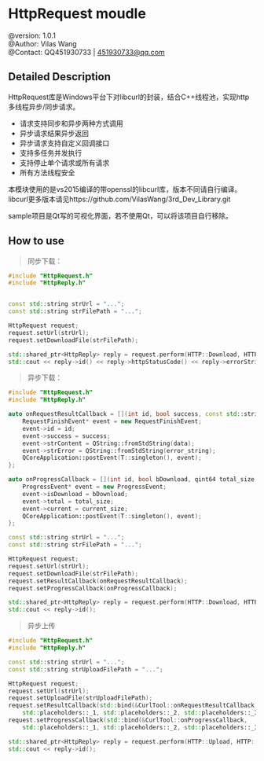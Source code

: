 HttpRequest moudle
======================================================
@version: 1.0.1  
@Author: Vilas Wang  
@Contact: QQ451930733 | 451930733@qq.com  




## Detailed Description


HttpRequest库是Windows平台下对libcurl的封装，结合C++线程池，实现http多线程异步/同步请求。
- 请求支持同步和异步两种方式调用
- 异步请求结果异步返回
- 异步请求支持自定义回调接口
- 支持多任务并发执行
- 支持停止单个请求或所有请求
- 所有方法线程安全


本模块使用的是vs2015编译的带openssl的libcurl库，版本不同请自行编译。 
libcurl更多版本请见https://github.com/VilasWang/3rd_Dev_Library.git
 
sample项目是Qt写的可视化界面，若不使用Qt，可以将该项目自行移除。


## How to use

>同步下载：
> 

```cpp
#include "HttpRequest.h"
#include "HttpReply.h"


const std::string strUrl = "...";
const std::string strFilePath = "...";

HttpRequest request;
request.setUrl(strUrl);
request.setDownloadFile(strFilePath);

std::shared_ptr<HttpReply> reply = request.perform(HTTP::Download, HTTP::Sync);
std::cout << reply->id() << reply->httpStatusCode() << reply->errorString() << reply->readAll() << std::endl;
```

>异步下载：
> 

```cpp
#include "HttpRequest.h"
#include "HttpReply.h"

auto onRequestResultCallback = [](int id, bool success, const std::string& data, const std::string& error_string) {
    RequestFinishEvent* event = new RequestFinishEvent;
    event->id = id;
    event->success = success;
    event->strContent = QString::fromStdString(data);
    event->strError = QString::fromStdString(error_string);
    QCoreApplication::postEvent(T::singleton(), event);
};

auto onProgressCallback = [](int id, bool bDownload, qint64 total_size, qint64 current_size) {
    ProgressEvent* event = new ProgressEvent;
    event->isDownload = bDownload;
    event->total = total_size;
    event->current = current_size;
    QCoreApplication::postEvent(T::singleton(), event);
};

const std::string strUrl = "...";
const std::string strFilePath = "...";

HttpRequest request;
request.setUrl(strUrl);
request.setDownloadFile(strFilePath);
request.setResultCallback(onRequestResultCallback);
request.setProgressCallback(onProgressCallback);

std::shared_ptr<HttpReply> reply = request.perform(HTTP::Download, HTTP::Async);
std::cout << reply->id();
```


>异步上传
>

```cpp
#include "HttpRequest.h"
#include "HttpReply.h"

const std::string strUrl = "...";
const std::string strUploadFilePath = "...";

HttpRequest request;
request.setUrl(strUrl);
request.setUploadFile(strUploadFilePath);
request.setResultCallback(std::bind(&CurlTool::onRequestResultCallback, 
	std::placeholders::_1, std::placeholders::_2, std::placeholders::_3, std::placeholders::_4));
request.setProgressCallback(std::bind(&CurlTool::onProgressCallback, 
	std::placeholders::_1, std::placeholders::_2, std::placeholders::_3));

std::shared_ptr<HttpReply> reply = request.perform(HTTP::Upload, HTTP::Async);
std::cout << reply->id();
```

